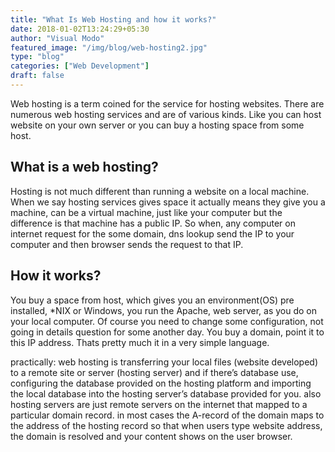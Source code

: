 ```yaml
---
title: "What Is Web Hosting and how it works?"
date: 2018-01-02T13:24:29+05:30
author: "Visual Modo"
featured_image: "/img/blog/web-hosting2.jpg"
type: "blog"
categories: ["Web Development"]
draft: false
---
```


<p>Web hosting is a term coined for the service for hosting websites. There are numerous web hosting services and are of various kinds. Like you can host website on your own server or you can buy a hosting space from some host.</p>

<h2>What is a web hosting?</h2>
<p>Hosting is not much different than running a website on a local machine. When we say hosting services gives space it actually means they give you a machine, can be a virtual machine, just like your computer but the difference is that machine has a public IP. So when, any computer on internet request for the some domain, dns lookup send the IP to your computer and then browser sends the request to that IP.</p>

<h2>How it works?</h2>
<p>You buy a space from host, which gives you an environment(OS) pre installed, *NIX or Windows, you run the Apache, web server, as you do on your local computer. Of course you need to change some configuration, not going in details question for some another day. You buy a domain, point it to this IP address. Thats pretty much it in a very simple language.</p>
<p>practically: web hosting is transferring your local files (website developed) to a remote site or server (hosting server) and if there’s database use, configuring the database provided on the hosting platform and importing the local database into the hosting server’s database provided for you. also hosting servers are just remote servers on the internet that mapped to a particular domain record. in most cases the A-record of the domain maps to the address of the hosting record so that when users type website address, the domain is resolved and your content shows on the user browser.</p>